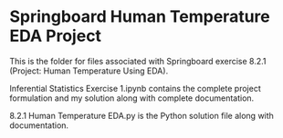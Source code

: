 # Springboard Human Temperature EDA Project
This is the folder for files associated with Springboard exercise 8.2.1 (Project: Human Temperature Using EDA).

Inferential Statistics Exercise 1.ipynb contains the complete project formulation and my solution along with complete documentation.

8.2.1 Human Temperature EDA.py is the Python solution file along with documentation.